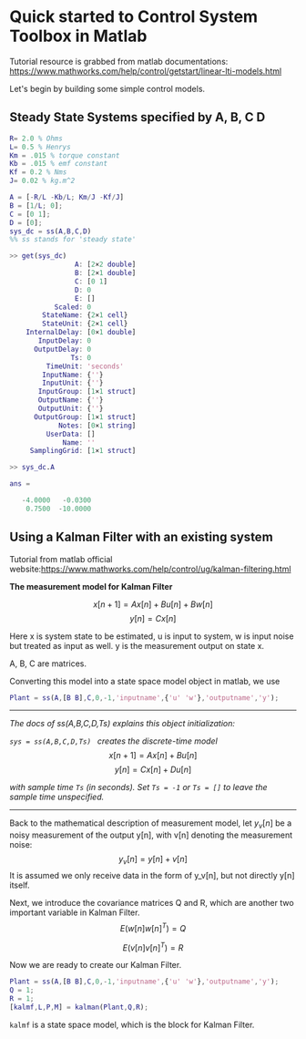 # Quick started to Control System Toolbox in Matlab

Tutorial resource is grabbed from matlab documentations: https://www.mathworks.com/help/control/getstart/linear-lti-models.html

Let's begin by building some simple control models.

## Steady State Systems specified by A, B, C D

```matlab
R= 2.0 % Ohms
L= 0.5 % Henrys
Km = .015 % torque constant
Kb = .015 % emf constant
Kf = 0.2 % Nms
J= 0.02 % kg.m^2

A = [-R/L -Kb/L; Km/J -Kf/J]
B = [1/L; 0];
C = [0 1];
D = [0];
sys_dc = ss(A,B,C,D)
%% ss stands for 'steady state'
```

```matlab
>> get(sys_dc)
                A: [2×2 double]
                B: [2×1 double]
                C: [0 1]
                D: 0
                E: []
           Scaled: 0
        StateName: {2×1 cell}
        StateUnit: {2×1 cell}
    InternalDelay: [0×1 double]
       InputDelay: 0
      OutputDelay: 0
               Ts: 0
         TimeUnit: 'seconds'
        InputName: {''}
        InputUnit: {''}
       InputGroup: [1×1 struct]
       OutputName: {''}
       OutputUnit: {''}
      OutputGroup: [1×1 struct]
            Notes: [0×1 string]
         UserData: []
             Name: ''
     SamplingGrid: [1×1 struct]

>> sys_dc.A

ans =

   -4.0000   -0.0300
    0.7500  -10.0000
```

## Using a Kalman Filter with an existing system

Tutorial from matlab official website:https://www.mathworks.com/help/control/ug/kalman-filtering.html

**The measurement model for Kalman Filter** 

$$
x[n+1]=Ax[n]+Bu[n]+Bw[n]
$$
$$
y[n]=Cx[n]
$$

Here x is system state to be estimated, u is input to system, w is input noise but treated as input as well. y is the measurement output on state x. 

A, B, C are matrices.

Converting this model into a state space model object in matlab, we use

```matlab
Plant = ss(A,[B B],C,0,-1,'inputname',{'u' 'w'},'outputname','y');		
```

---

*The docs of ss(A,B,C,D,Ts) explains this object initialization:*

*`sys = ss(A,B,C,D,Ts) `  creates the discrete-time model*
$$
x[n+1]=Ax[n]+Bu[n]
$$
$$
y[n]=Cx[n]+Du[n]
$$



*with sample time `Ts` (in seconds). Set `Ts = -1` or `Ts = []` to leave the sample time unspecified.*

---



Back to the mathematical description of measurement model, let $y_v[n]$ be a noisy measurement of the output y[n], with v[n] denoting the measurement noise:
$$
y_v[n]=y[n]+v[n]
$$
It is assumed we only receive data in the form of y_v[n], but not directly y[n] itself.

Next, we introduce the covariance matrices Q and R, which are another two important variable in Kalman Filter.
$$
E(w[n]w[n]^T)=Q
$$

$$
E(v[n]v[n]^T)=R
$$



Now we are ready to create our Kalman Filter.

```matlab
Plant = ss(A,[B B],C,0,-1,'inputname',{'u' 'w'},'outputname','y');		
Q = 1; 
R = 1;
[kalmf,L,P,M] = kalman(Plant,Q,R);
```

`kalmf` is a state space model, which is the block for Kalman Filter.